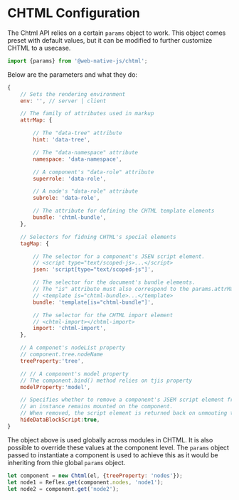 # CHTML Configuration

The Chtml API relies on a certain `params` object to work. This object comes preset with default values, but it can be modified to further customize CHTML to a usecase.

```javascript
import {params} from '@web-native-js/chtml';
```

Below are the parameters and what they do:

```javascript
{
    // Sets the rendering environment
    env: '', // server | client

    // The family of attributes used in markup
    attrMap: {

        // The "data-tree" attribute
        hint: 'data-tree',

        // The "data-namespace" attribute
        namespace: 'data-namespace',

        // A component's "data-role" attribute
        superrole: 'data-role',

        // A node's "data-role" attribute
        subrole: 'data-role',

        // The attribute for defining the CHTML template elements
        bundle: 'chtml-bundle',
    },

    // Selectors for fidning CHTML's special elements
    tagMap: {

        // The selector for a component's JSEN script element.
        // <script type="text/scoped-js>...</script>
        jsen: 'script[type="text/scoped-js"]',

        // The selector for the document's bundle elements.
        // The "is" attribute must also correspond to the params.attrMap.bundle settign above
        // <template is="chtml-bundle>...</template>
        bundle: 'template[is="chtml-bundle"]',

        // The selector for the CHTML import element
        // <chtml-import></chtml-import>
        import: 'chtml-import',
    },

    // A componet's nodeList property
    // component.tree.nodeName
    treeProperty:'tree',

    // // A component's model property
    // The component.bind() method relies on tjis property
    modelProperty:'model',

    // Specifies whether to remove a component's JSEM script element from the DOM while
    // an instance remains mounted on the component.
    // When removed, the script element is returned back on unmouting the component instance
    hideDataBlockScript:true,
}
```

The object above is used globally across modules in CHTML. It is also possible to override these values at the component level. The `params` object passed to instantiate a component is used to achieve this as it would be inheriting from thie global `params` object.

```javascript
let component = new Chtml(el, {treeProperty: 'nodes'});
let node1 = Reflex.get(component.nodes, 'node1');
let node2 = component.get('node2');
```

